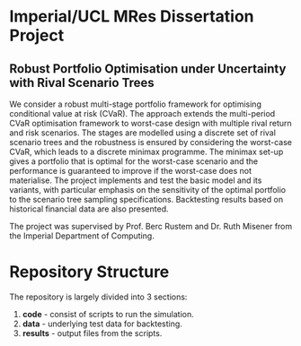 # Imperial/UCL MRes Dissertation Project
## Robust Portfolio Optimisation under Uncertainty with Rival Scenario Trees

We consider a robust multi-stage portfolio framework for optimising conditional value at risk (CVaR). The approach extends the multi-period CVaR optimisation framework to worst-case design with multiple rival return and risk scenarios. The stages are modelled using a discrete set of rival scenario trees and the robustness is ensured by considering the worst-case CVaR, which leads to a discrete minimax programme. The minimax set-up gives a portfolio that is optimal for the worst-case scenario and the performance is guaranteed to improve if the worst-case does not materialise. The project implements and test the basic model and its variants, with particular emphasis on the sensitivity of the optimal portfolio to the scenario tree sampling specifications. Backtesting results based on historical financial data are also presented.

The project was supervised by Prof. Berc Rustem and Dr. Ruth Misener from the Imperial Department of Computing.

# Repository Structure

The repository is largely divided into 3 sections:
1. **code** - consist of scripts to run the simulation.
1. **data** - underlying test data for backtesting.
1. **results** - output files from the scripts.
